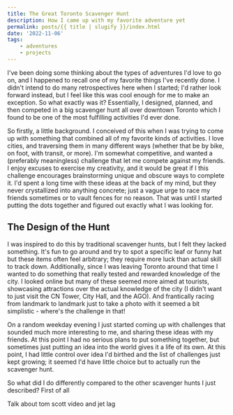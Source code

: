 ```yaml
---
title: The Great Toronto Scavenger Hunt
description: How I came up with my favorite adventure yet
permalink: posts/{{ title | slugify }}/index.html
date: '2022-11-06'
tags: 
    - adventures
    - projects
---
```


I've been doing some thinking about the types of adventures I'd love to go on, and I happened to recall one of my favorite things I've recently done. I didn't intend to do many retrospectives here when I started; I'd rather look forward instead, but I feel like this was cool enough for me to make an exception. So what exactly was it? Essentially, I designed, planned, and then competed in a big scavenger hunt all over downtown Toronto which I found to be one of the most fulfilling activities I'd ever done.

So firstly, a little background. I conceived of this when I was trying to come up with something that combined all of my favorite kinds of activities. I love cities, and traversing them in many different ways (whether that be by bike, on foot, with transit, or more). I'm somewhat competitive, and wanted a (preferably meaningless) challenge that let me compete against my friends. I enjoy excuses to exercise my creativity, and it would be great if I this challenge encourages brainstorming unique and obscure ways to complete it. I'd spent a long time with these ideas at the back of my mind, but they never crystallized into anything concrete; just a vague urge to race my friends sometimes or to vault fences for no reason. That was until I started putting the dots together and figured out exactly what I was looking for.

## The Design of the Hunt

I was inspired to do this by traditional scavenger hunts, but I felt they lacked something. It's fun to go around and try to spot a specific leaf or funny hat but these items often feel arbitrary; they require more luck than actual skill to track down. Additionally, since I was leaving Toronto around that time I wanted to do something that really tested and rewarded knowledge of the city. I looked online but many of these seemed more aimed at tourists, showcasing attractions over the actual knowledge of the city (I didn't want to just visit the CN Tower, City Hall, and the AGO). And frantically racing from landmark to landmark just to take a photo with it seemed a bit simplistic - where's the challenge in that!

On a random weekday evening I just started coming up with challenges that sounded much more interesting to me, and sharing these ideas with my friends. At this point I had no serious plans to put something together, but sometimes just putting an idea into the world gives it a life of its own. At this point, I had little control over idea I'd birthed and the list of challenges just kept growing; it seemed I'd have little choice but to actually run the scavenger hunt.

So what did I do differently compared to the other scavenger hunts I just described? First of all 



Talk about tom scott video and jet lag